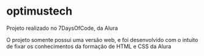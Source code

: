 # optimustech
Projeto realizado no 7DaysOfCode, da Alura

O projeto somente possui uma versão web, e foi desenvolvido com o intuito de fixar os conhecimentos da formação de HTML e CSS da Alura

